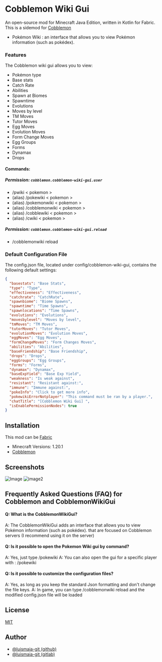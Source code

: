 
# Cobblemon Wiki Gui
An open-source mod for Minecraft Java Edition, written in Kotlin for Fabric.
This is a sidemod for [Cobblemon](https://cobblemon.com/)

- Pokémon Wiki : an interface that allows you to view Pokémon information (such as pokédex).

### Features

The Cobblemon wiki gui allows you to view:
- Pokémon type
- Base stats
- Catch Rate
- Abilities
- Spawn at Biomes
- Spawntime
- Evolutions
- Moves by level
- TM Moves
- Tutor Moves
- Egg Moves
- Evolution Moves
- Form Change Moves
- Egg Groups
- Forms
- Dynamax
- Drops

#### Commands:
##### Permission: <code>cobblemon.cobblemon-wiki-gui.user</code>
- /pwiki < pokemon >
- (alias) /pokewiki < pokemon >
- (alias) /pokemonwiki < pokemon >
- (alias) /cobblemonwiki < pokemon >
- (alias) /cobblewiki < pokemon >
- (alias) /cwiki < pokemon >

##### Permission: <code>cobblemon.cobblemon-wiki-gui.reload</code>
- /cobblemonwiki reload

### Default Configuration File
The config.json file, located under config/cobblemon-wiki-gui, contains the following default settings:
```json
{
  "basestats": "Base Stats",
  "type": "Type",
  "effectiveness": "Effectiveness",
  "catchrate": "CatchRate",
  "spawnbiome": "Biome Spawns",
  "spawntime": "Time Spawns",
  "spawnlocations": "Time Spawns",
  "evolutions": "Evolutions",
  "movesbylevel": "Moves by level",
  "tmMoves": "TM Moves",
  "tutorMoves": "Tutor Moves",
  "evolutionMoves": "Evolution Moves",
  "eggMoves": "Egg Moves",
  "formChangeMoves": "Form Changes Moves",
  "abilities": "Abilities",
  "baseFriendship": "Base Friendship",
  "drops": "Drops",
  "eggGroups": "Egg Groups",
  "forms": "Forms",
  "dynamax": "Dynamax",
  "baseExpYield": "Base Exp Yield",
  "weakness": "Is weak against",
  "resistant": "Resistant against:",
  "immune": "Immune against:",
  "pokeInfo": "Click to get more info",
  "pokewikiErrorNotplayer": "This command must be ran by a player.",
  "chatTitle": "[Cobblemon Wiki Gui] ",
  "isEnablePermissionNodes": true
}
```

## Installation
This mod can be [Fabric](https://fabricmc.net/)

- Minecraft Versions: 1.20.1
- [Cobblemon](https://modrinth.com/mod/cobblemon)

## Screenshots
![Image](https://cdn.modrinth.com/data/1KP4CLlU/images/20c2fac9896bc12599ea01e27036600a85b69103.png)
![image2](https://cdn.modrinth.com/data/1KP4CLlU/images/8aae25730d938ed9dce885f158cf0e52275150c8.png)

## Frequently Asked Questions (FAQ) for Cobblemon and CobblemonWikiGui

#### Q: What is the CobblemonWikiGui?

A: The CobblemonWikiGui adds an interface that allows you to view Pokémon information (such as pokédex). that are focused on Cobblemon servers (I recommend using it on the server)

#### Q: Is it possible to open the Pokemon Wiki gui by command?

A: Yes, just type /pokewiki <pokemon>
A: You can also open the gui for a specific player with : /pokewiki <pokemon> <player>

#### Q: Is it possible to customize the configuration files?

A: Yes, as long as you keep the standard Json formatting and don't change the file keys.
A: In game, you can type /cobblemonwiki reload and the modified config.json file will be loaded
## License

[MIT](https://choosealicense.com/licenses/mit/)

## Author

- [@luismaia-git (github)](https://www.github.com/luismaia-git)
- [@luismaia-git (gitlab)](https://gitlab.com/luismaia-git)
